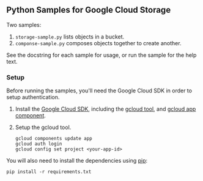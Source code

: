## Python Samples for Google Cloud Storage

Two samples:

1. ``storage-sample.py`` lists objects in a bucket.
2. ``componse-sample.py`` composes objects together to create another.

See the docstring for each sample for usage, or run the sample for the help text.

### Setup

Before running the samples, you'll need the Google Cloud SDK in order to setup authentication.

1. Install the [Google Cloud SDK](https://cloud.google.com/sdk/), including the [gcloud tool](https://cloud.google.com/sdk/gcloud/), and [gcloud app component](https://cloud.google.com/sdk/gcloud-app).
2. Setup the gcloud tool.

   ```
   gcloud components update app
   gcloud auth login
   gcloud config set project <your-app-id>
   ```

You will also need to install the dependencies using [pip](https://pypi.python.org/pypi/pip):

```
pip install -r requirements.txt
```
